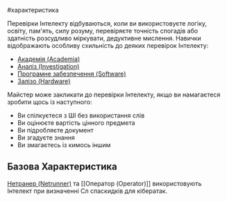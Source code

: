 #характеристика 

Перевірки Інтелекту відбуваються, коли ви використовуєте логіку, освіту, пам'ять, силу розуму, перевіряєте точність спогадів або здатність розсудливо міркувати, дедуктивне мислення. Навички відображають особливу схильність до деяких перевірок Інтелекту:
- [Академія (Academia)](</Навички/Академія (Academia)>)
- [Аналіз (Investigation)](</Навички/Аналіз (Investigation)>)
- [Програмне забезпечення (Software)](</Навички/Програмне забезпечення (Software)>)
- [Залізо (Hardware)](</Навички/Залізо (Hardware)>)

Майстер може закликати до перевірки Інтелекту, якщо ви намагаєтеся зробити щось із наступного:
- Ви спілкуєтеся з ШІ без використання слів
- Ви оцінюєте вартість цінного предмета
- Ви підробляєте документ
- Ви згадуєте знання
- Ви змагаєтесь із кимось іншим

## Базова Характеристика
[Нетранер (Netrunner)](Класи/Нетранер%20(Netrunner).md) та [[Оператор (Operator)]] використовують Інтелект при визначенні Сл спаскидків для кібератак.
